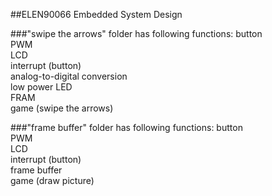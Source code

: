 ##ELEN90066 Embedded System Design

###"swipe the arrows" folder has following functions:
button  
PWM  
LCD  
interrupt (button)  
analog-to-digital conversion  
low power LED  
FRAM  
game (swipe the arrows)  

###"frame buffer" folder has following functions:
button  
PWM  
LCD  
interrupt (button)  
frame buffer  
game (draw picture)  
